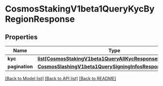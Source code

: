 # CosmosStakingV1beta1QueryKycByRegionResponse

## Properties
Name | Type | Description | Notes
------------ | ------------- | ------------- | -------------
**kyc** | [**list[CosmosStakingV1beta1QueryAllKycResponseKyc]**](CosmosStakingV1beta1QueryAllKycResponseKyc.md) |  | [optional] 
**pagination** | [**CosmosSlashingV1beta1QuerySigningInfosResponsePagination**](CosmosSlashingV1beta1QuerySigningInfosResponsePagination.md) |  | [optional] 

[[Back to Model list]](../README.md#documentation-for-models) [[Back to API list]](../README.md#documentation-for-api-endpoints) [[Back to README]](../README.md)

